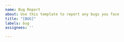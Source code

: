 ```yaml
---
name: Bug Report
about: Use this template to report any bugs you face
title: "[BUG]"
labels: bug
assignees: ''

---
```


<!--- Describe the bug here -->
